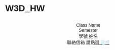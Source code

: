 # W3D_HW

<style>
body {
	font-family: Helvetica, Arial, 'Heiti TC', 'Microsoft JhengHei', sans-serif;
}
#info {
	width: 100%;
	padding: 10px;
	text-align: center;
}
#hw {
	padding: 10px;
	text-align: center;
}
</style>

<body>
<div id="info">
Class Name<br>
Semester<br>
學號 姓名<br>
聯絡信箱 請點選<a href="myemail@gmail.com">
<font color="lightblue">這裡</font></a>
</div>

